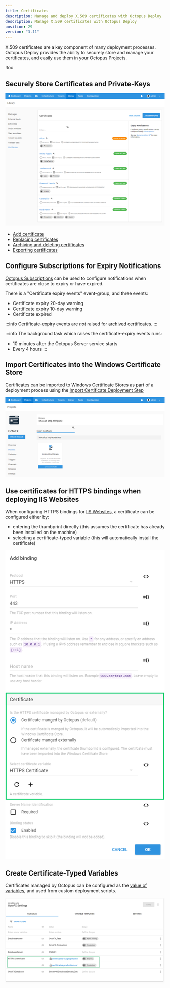 ```yaml
---
title: Certificates
description: Manage and deploy X.509 certificates with Octopus Deploy 
description: Manage X.509 certificates with Octopus Deploy
position: 29 
version: "3.11"
---
```


X.509 certificates are a key component of many deployment processes. Octopus Deploy provides the ability to securely store and manage your certificates, and easily use them in your Octopus Projects.  

!toc

## Securely Store Certificates and Private-Keys 

![](certificate-list.png "width=500")

- [Add certificate](add-certificate.md)
- [Replacing certificates](replace-certificate.md)
- [Archiving and deleting certificates](archiving-and-deleting-certificates.md)
- [Exporting certificates](export-certificate.md)

## Configure Subscriptions for Expiry Notifications 

[Octopus Subscriptions](/docs/administration/subscriptions/index.md) can be used to configure notifications when certificates are close to expiry or have expired. 

There is a "Certificate expiry events" event-group, and three events:  

- Certificate expiry 20-day warning  
- Certificate expiry 10-day warning  
- Certificate expired

:::info
Certificate-expiry events are _not_ raised for [archived](archiving-and-deleting-certificates.md) certificates.
:::

:::info
The background task which raises the certificate-expiry events runs:
- 10 minutes after the Octopus Server service starts 
- Every 4 hours
:::

## Import Certificates into the Windows Certificate Store  

Certificates can be imported to Windows Certificate Stores as part of a deployment process using the [Import Certificate Deployment Step](/docs/deployment-examples/certificates/import-certificate-step.md)

![](import-certificate-step-select.png "width=500")

## Use certificates for HTTPS bindings when deploying IIS Websites   

When configuring HTTPS bindings for [IIS Websites](/docs/deployment-examples/iis-websites-and-application-pools.md), a certificate can be configured either by:
- entering the thumbprint directly (this assumes the certificate has already been installed on the machine) 
- selecting a certificate-typed variable (this will automatically install the certificate)

![](https-binding-certificate.png "width=500")

## Create Certificate-Typed Variables 

Certificates managed by Octopus can be configured as the [value of variables](/docs/deployment-process/variables/certificate-variables.md), and used from custom deployment scripts.

![](/docs/images/certificates/certificate-variables-scoped.png "width=500")


